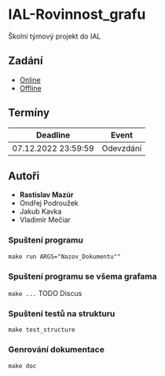 # IAL-Rovinnost_grafu
Školní týmový projekt do IAL

## Zadání
- [Online](https://www.vut.cz/studis/student.phtml?sn=zadani_detail&apid=230956&zid=50673)
- [Offline](http://localhost:63342/ial22/zadani.html?_ijt=rt8a34no35af7e7s5hpd88b765&_ij_reload=RELOAD_ON_SAVE)

## Termíny
| Deadline            | Event     |
|---------------------|-----------|
| 07.12.2022 23:59:59 | Odevzdání |

## Autoři
- **Rastislav Mazúr**
- Ondřej Podroužek
- Jakub Kavka
- Vladimír Mečiar
 

### Spuštení programu
`make run ARGS="Nazov_Dokumentu""`

### Spuštení programu se všema grafama
`make ...` TODO Discus

### Spuštení testů na strukturu
`make test_structure`

### Genrování dokumentace
`make doc`
